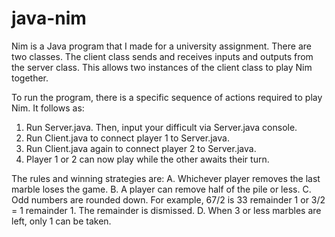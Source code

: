 # java-nim
Nim is a Java program that I made for a university assignment. There are two classes. The client class sends and receives inputs and outputs from the server class. This allows two instances of the client class to play Nim together.  

To run the program, there is a specific sequence of actions required to play Nim. It follows as:
1.	Run Server.java. Then, input your difficult via Server.java console.
2.	Run Client.java to connect player 1 to Server.java.
3.	Run Client.java again to connect player 2 to Server.java.
4.	Player 1 or 2 can now play while the other awaits their turn. 

The rules and winning strategies are: 
A.  Whichever player removes the last marble loses the game.
B.  A player can remove half of the pile or less.
C.  Odd numbers are rounded down. For example, 67/2 is 33 remainder 1 or 3/2 = 1 remainder 1. The remainder is dismissed.
D.  When 3 or less marbles are left, only 1 can be taken.
